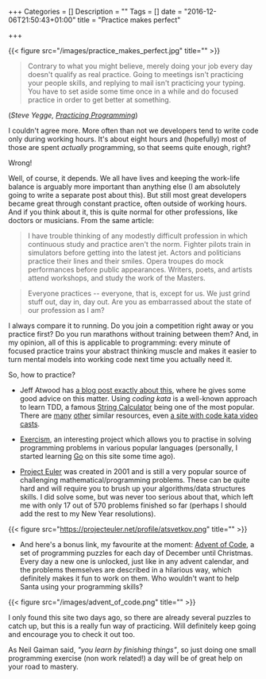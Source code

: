 +++
Categories = []
Description = ""
Tags = []
date = "2016-12-06T21:50:43+01:00"
title = "Practice makes perfect"

+++

{{< figure src="/images/practice_makes_perfect.jpg" title="" >}}

> Contrary to what you might believe, merely doing your job every day doesn't qualify as real practice. Going to meetings isn't practicing your people skills, and replying to mail isn't practicing your typing. You have to set aside some time once in a while and do focused practice in order to get better at something.

(*Steve Yegge, [Practicing Programming](https://sites.google.com/site/steveyegge2/practicing-programming)*)

I couldn't agree more. More often than not we developers tend to write code only during working hours. It's about eight hours and (hopefully) most of those are spent *actually* programming, so that seems quite enough, right?

Wrong!

Well, of course, it depends. We all have lives and keeping the work-life balance is arguably more important than anything else (I am absolutely going to write a separate post about this). But still most great developers became great through constant practice, often outside of working hours. And if you think about it, this is quite normal for other professions, like doctors or musicians. From the same article:

> I have trouble thinking of any modestly difficult profession in which continuous study and practice aren't the norm. Fighter pilots train in simulators before getting into the latest jet. Actors and politicians practice their lines and their smiles. Opera troupes do mock performances before public appearances. Writers, poets, and artists attend workshops, and study the work of the Masters.

> Everyone practices -- everyone, that is, except for us. We just grind stuff out, day in, day out. Are you as embarrassed about the state of our profession as I am?

I always compare it to running. Do you join a competition right away or you practice first? Do you run marathons without training between them? And, in my opinion, all of this is applicable to programming: every minute of focused practice trains your abstract thinking muscle and makes it easier to turn mental models into working code next time you actually need it.

So, how to practice?

* Jeff Atwood has [a blog post exactly about this](https://blog.codinghorror.com/the-ultimate-code-kata/), where he gives some good advice on this matter. Using *coding kata* is a well-known approach to learn TDD, a famous [String Calculator](http://osherove.com/tdd-kata-1/) being one of the most popular. There are [many](http://codekata.com/) [other](https://github.com/garora/TDD-Katas) similar resources, even [a site with code kata video casts](http://www.codekatas.org/casts/tagged/csharp).

* [Exercism](http://www.exercism.io/), an interesting project which allows you to practise in solving programming problems in various popular languages (personally, I started learning [Go](https://golang.org/) on this site some time ago).

* [Project Euler](https://projecteuler.net/) was created in 2001 and is still a very popular source of challenging mathematical/programming problems. These can be quite hard and will require you to brush up your algorithms/data structures skills. I did solve some, but was never too serious about that, which left me with only 17 out of 570 problems finished so far (perhaps I should add the rest to my New Year resolutions).

 {{< figure src="https://projecteuler.net/profile/atsvetkov.png" title="" >}}

* And here's a bonus link, my favourite at the moment: [Advent of Code](http://adventofcode.com/), a set of programming puzzles for each day of December until Christmas. Every day a new one is unlocked, just like in any advent calendar, and the problems themselves are described in a hilarious way, which definitely makes it fun to work on them. Who wouldn't want to help Santa using your programming skills?

{{< figure src="/images/advent_of_code.png" title="" >}}

I only found this site two days ago, so there are already several puzzles to catch up, but this is a really fun way of practicing. Will definitely keep going and encourage you to check it out too.

As Neil Gaiman said, *"you learn by finishing things"*, so just doing one small programming exercise (non work related!) a day will be of great help on your road to mastery.  